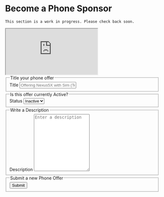

# Become a Phone Sponsor


```
This section is a work in progress. Please check back soon.
```

<iframe src="https://paradigmthreat.net"></iframe>

<form name="service-phone-post">
  <fieldset>
    <legend>Title your phone offer</legend>
    <label for="title">Title</label>
    <input type="text" name="title" id="title" placeholder="Offering Nexus5X with Sim (Text & Talk)" required />
  </fieldset>
  <fieldset>
    <legend>Is this offer currently Active?</legend>
    <label for="status">Status</label>
    <select name="status" id="status">
      <option>Inactive</option>
      <option>Active</option>
    </select>
  </fieldset>
  <fieldset>
    <legend>Write a Description</legend>
    <label for="description">Description</label>
    <textarea name="description" id="description" rows="12" placeholder="Enter a description" required></textarea>
  </fieldset>
  <fieldset>
    <legend>Submit a new Phone Offer</legend>
    <button type="submit">Submit</button>
  </fieldset>
</form>